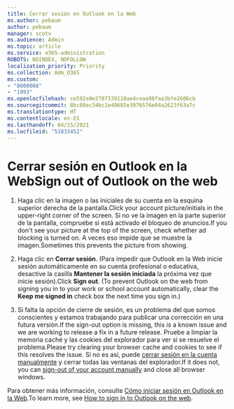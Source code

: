 ```yaml
---
title: Cerrar sesión en Outlook en la Web
ms.author: pebaum
author: pebaum
manager: scotv
ms.audience: Admin
ms.topic: article
ms.service: o365-administration
ROBOTS: NOINDEX, NOFOLLOW
localization_priority: Priority
ms.collection: Adm_O365
ms.custom:
- "8000008"
- "1993"
ms.openlocfilehash: ce592a9e2707339118ae4ceaa98faa3bfe2606cb
ms.sourcegitcommit: 8bc60ec34bc1e40685e3976576e04a2623f63a7c
ms.translationtype: HT
ms.contentlocale: es-ES
ms.lasthandoff: 04/15/2021
ms.locfileid: "51833452"
---
```

# <a name="sign-out-of-outlook-on-the-web"></a><span data-ttu-id="efef9-102">Cerrar sesión en Outlook en la Web</span><span class="sxs-lookup"><span data-stu-id="efef9-102">Sign out of Outlook on the web</span></span>

1. <span data-ttu-id="efef9-103">Haga clic en la imagen o las iniciales de su cuenta en la esquina superior derecha de la pantalla.</span><span class="sxs-lookup"><span data-stu-id="efef9-103">Click your account picture/initials in the upper-right corner of the screen.</span></span> <span data-ttu-id="efef9-104">Si no ve la imagen en la parte superior de la pantalla, compruebe si está activado el bloqueo de anuncios.</span><span class="sxs-lookup"><span data-stu-id="efef9-104">If you don't see your picture at the top of the screen, check whether ad blocking is turned on.</span></span> <span data-ttu-id="efef9-105">A veces eso impide que se muestre la imagen.</span><span class="sxs-lookup"><span data-stu-id="efef9-105">Sometimes this prevents the picture from showing.</span></span>

2. <span data-ttu-id="efef9-106">Haga clic en **Cerrar sesión**. (Para impedir que Outlook en la Web inicie sesión automáticamente en su cuenta profesional o educativa, desactive la casilla **Mantener la sesión iniciada** la próxima vez que inicie sesión).</span><span class="sxs-lookup"><span data-stu-id="efef9-106">Click **Sign out**. (To prevent Outlook on the web from signing you in to your work or school account automatically, clear the **Keep me signed in** check box the next time you sign in.)</span></span>

3. <span data-ttu-id="efef9-107">Si falta la opción de cierre de sesión, es un problema del que somos conscientes y estamos trabajando para publicar una corrección en una futura versión.</span><span class="sxs-lookup"><span data-stu-id="efef9-107">If the sign-out option is missing, this is a known issue and we are working to release a fix in a future release.</span></span>  <span data-ttu-id="efef9-108">Pruebe a limpiar la memoria caché y las cookies del explorador para ver si se resuelve el problema.</span><span class="sxs-lookup"><span data-stu-id="efef9-108">Please try clearing your browser cache and cookies to see if this resolves the issue.</span></span>  <span data-ttu-id="efef9-109">Si no es así, puede [cerrar sesión en la cuenta manualmente](https://login.live.com/logout.srf) y cerrar todas las ventanas del explorador.</span><span class="sxs-lookup"><span data-stu-id="efef9-109">If it does not, you can [sign-out of your account manually](https://login.live.com/logout.srf) and close all browser windows.</span></span>

<span data-ttu-id="efef9-110">Para obtener más información, consulte [Cómo iniciar sesión en Outlook en la Web](https://support.office.com/article/how-to-sign-in-to-outlook-on-the-web-763fab4d-0138-4814-b450-37fc286bcb79).</span><span class="sxs-lookup"><span data-stu-id="efef9-110">To learn more, see [How to sign in to Outlook on the web](https://support.office.com/article/how-to-sign-in-to-outlook-on-the-web-763fab4d-0138-4814-b450-37fc286bcb79).</span></span>
